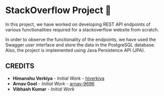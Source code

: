 # StackOverflow Project :book:

 In this project, we have worked on developing REST API endpoints of various functionalities required for a stackoverflow website from scratch. 
 
 In order to observe the functionality of the endpoints, we have used the Swagger user interface and store the data in the PostgreSQL database. Also, the project is implemented using Java Persistence API (JPA).

## CREDITS

* **Himanshu Verkiya** - _Initial Work_ - [hiverkiya ](https://github.com/hiverkiya)
* **Arnav Goel** - _Initial Work_ - [arnav-9696](arnav0965@gmail.com)
* **Vibhash Kumar** - _Initial Work_
